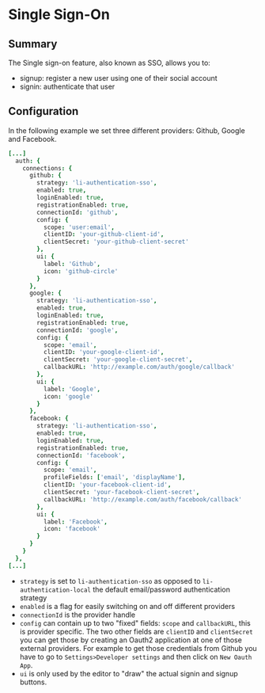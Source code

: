 # Single Sign-On

## Summary

The Single sign-on feature, also known as SSO, allows you to:

* signup: register a new user using one of their social account
* signin: authenticate that user

## Configuration

In the following example we set three different providers: Github, Google and Facebook.

```coffeescript
[...]
  auth: {
    connections: {
      github: {
        strategy: 'li-authentication-sso',
        enabled: true,
        loginEnabled: true,
        registrationEnabled: true,
        connectionId: 'github',
        config: {
          scope: 'user:email',
          clientID: 'your-github-client-id',
          clientSecret: 'your-github-client-secret'
        },
        ui: {
          label: 'Github',
          icon: 'github-circle'
        }
      },
      google: {
        strategy: 'li-authentication-sso',
        enabled: true,
        loginEnabled: true,
        registrationEnabled: true,
        connectionId: 'google',
        config: {
          scope: 'email',
          clientID: 'your-google-client-id',
          clientSecret: 'your-google-client-secret',
          callbackURL: 'http://example.com/auth/google/callback'
        },
        ui: {
          label: 'Google',
          icon: 'google'
        }
      },
      facebook: {
        strategy: 'li-authentication-sso',
        enabled: true,
        loginEnabled: true,
        registrationEnabled: true,
        connectionId: 'facebook',
        config: {
          scope: 'email',
          profileFields: ['email', 'displayName'],
          clientID: 'your-facebook-client-id',
          clientSecret: 'your-facebook-client-secret',
          callbackURL: 'http://example.com/auth/facebook/callback'
        },
        ui: {
          label: 'Facebook',
          icon: 'facebook'
        }
      }
    }
  },
[...]
```

* `strategy` is set to `li-authentication-sso` as opposed to `li-authentication-local` the default email/password authentication strategy
* `enabled` is a flag for easily switching on and off different providers
* `connectionId` is the provider handle
* `config` can contain up to two "fixed" fields: `scope` and `callbackURL`, this is provider specific. The two other fields are `clientID` and `clientSecret` you can get those by creating an Oauth2 application at one of those external providers. For example to get those credentials from Github you have to go to `Settings>Developer settings` and then click on `New Oauth App`.
* `ui` is only used by the editor to "draw" the actual signin and signup buttons.


